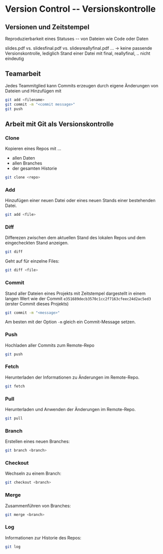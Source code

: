 # Version Control -- Versionskontrolle

## Versionen und Zeitstempel

Reproduzierbarkeit eines Statuses -- von Dateien wie Code oder Daten  

slides.pdf vs. slidesfinal.pdf vs. slidesreallyfinal.pdf ... -> keine passende Versionskontrolle, lediglich Stand einer Datei mit final, reallyfinal, .. nicht eindeutig

## Teamarbeit

Jedes Teammitglied kann Commits erzeugen durch eigene Änderungen von Dateien und Hinzufügen mit

```bash
git add <filename>
git commit -m "<commit message>"
git push
```

## Arbeit mit Git als Versionskontrolle

### Clone

Kopieren eines Repos mit ...
- allen Daten
- allen Branches
- der gesamten Historie

```bash
git clone <repo>
```

### Add

Hinzufügen einer neuen Datei oder eines neuen Stands einer bestehenden Datei.

```bash
git add <file>
```

### Diff

Differezen zwischen dem aktuellen Stand des lokalen Repos und dem eingecheckten Stand anzeigen.
```bash
git diff
```

Geht auf für einzelne Files:
```bash
git diff <file>
```


### Commit

Stand aller Dateien eines Projekts mit Zeitstempel dargestellt in einem langen Wert wie der Commit `e351689decb3570c1cc2f7163cfeec24d2ac5ed3` (erster Commit dieses Projekts)

```bash
git commit -m "<message>"
```

Am besten mit der Option `-m` gleich ein Commit-Message setzen.

### Push

Hochladen aller Commits zum Remote-Repo

```bash
git push
```

### Fetch

Herunterladen der Informationen zu Änderungen im Remote-Repo.
```bash
git fetch
```

### Pull

Herunterladen und Anwenden der Änderungen im Remote-Repo.
```bash
git pull
```

### Branch

Erstellen eines neuen Branches:
```bash
git branch <branch>
```

### Checkout

Wechseln zu einem Branch:
```bash
git checkout <branch>
```

### Merge

Zusammenführen von Branches:
```bash
git merge <branch>
```

### Log

Informationen zur Historie des Repos:
```bash
git log
```


